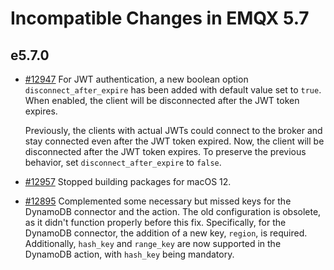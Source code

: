 # Incompatible Changes in EMQX 5.7

## e5.7.0

- [#12947](https://github.com/emqx/emqx/pull/12947) For JWT authentication, a new boolean option `disconnect_after_expire` has been added with default value set to `true`. When enabled, the client will be disconnected after the JWT token expires.

  Previously, the clients with actual JWTs could connect to the broker and stay connected even after the JWT token expired. Now, the client will be disconnected after the JWT token expires. To preserve the previous behavior, set `disconnect_after_expire` to `false`.
  
- [#12957](https://github.com/emqx/emqx/pull/12957) Stopped building packages for macOS 12.

- [#12895](https://github.com/emqx/emqx/pull/12895) Complemented some necessary but missed keys for the DynamoDB connector and the action. The old configuration is obsolete, as it didn't function properly before this fix. Specifically, for the DynamoDB connector, the addition of a new key, `region`, is required. Additionally, `hash_key` and `range_key` are now supported in the DynamoDB action, with `hash_key` being mandatory.
